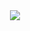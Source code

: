 <div align="center">
 <img src="https://i.postimg.cc/Kz75tmFf/DZ-STAKING-jpg11.jpg)](https://postimg.cc/Q9t53GFK">
